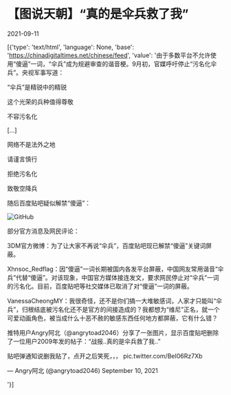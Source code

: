 # 【图说天朝】“真的是伞兵救了我”

2021-09-11

[{'type': 'text/html', 'language': None, 'base': 'https://chinadigitaltimes.net/chinese/feed', 'value': '由于多数平台不允许使用“傻逼”一词，“伞兵”成为规避审查的谐音梗。9月初，官媒呼吁停止“污名化伞兵”。央视军事写道：



“伞兵”是精锐中的精锐

这个光荣的兵种值得尊敬

不容污名化

[&#8230;]

网络不是法外之地

请谨言慎行

拒绝污名化

致敬空降兵



随后百度贴吧疑似解禁“傻逼”：

![GitHub](https://chinadigitaltimes.net/chinese/files/2021/09/image-1630947020178.png)

部分官方消息及网民评论：



3DM官方微博：为了让大家不再说“伞兵”，百度贴吧现已解禁“傻逼”关键词屏蔽。

Xhnsoc_Redflag：因“傻逼”一词长期被国内各发平台屏蔽，中国网友常用谐音“伞兵”代替“傻逼”。对该现象，中国官方媒体接连发文，要求网民停止对“伞兵”一词的污名化。目前，百度贴吧等社交媒体已取消了对“傻逼”一词的屏蔽。

VanessaCheongMY：我很奇怪，还不是你们搞一大堆敏感词，人家才只能叫“伞兵”，归根结底被污名化还不是官方的间接造成的？我都想为“维尼”正名，就一个可爱动画角色，被当成什么十恶不赦的敏感东西任何地方都屏蔽，它有什么错？



推特用户Angry阿北（@angrytoad2046）分享了一张图片，显示百度贴吧删除了一位用户2009年发的帖子：“战报..真的是伞兵救了我..”



贴吧弹通知说删我贴了，点开之后笑死，，， pic.twitter.com/BeI06Rz7Xb

&mdash; Angry阿北 (@angrytoad2046) September 10, 2021

'}]